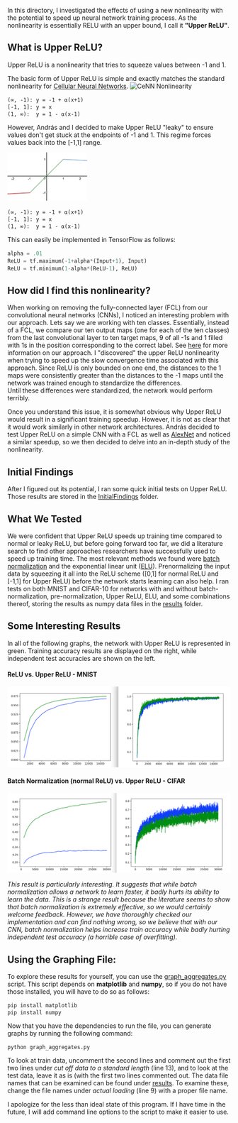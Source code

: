 In this directory, I investigated the effects of using a new nonlinearity with
the potential to speed up neural network training process.  As the nonlinearity
is essentially RELU with an upper bound, I call it **"Upper ReLU"**.

What is Upper ReLU?
-----------------------
Upper ReLU is a nonlinearity that tries to squeeze values between -1 and 1.

The basic form of Upper ReLU is simple and exactly matches the standard nonlinearity
for [Cellular Neural Networks](http://www.scholarpedia.org/article/Cellular_neural_network).
<img src="http://www.scholarpedia.org/w/images/c/c3/CNN_output.png" alt="CeNN Nonlinearity" width="180">
```
(∞, -1): y = -1 + ⍺(x+1)
[-1, 1]: y = x
(1, ∞):	 y = 1 - ⍺(x-1)
```

However, András and I decided to make Upper ReLU "leaky" to ensure values don't get 
stuck at the endpoints of -1 and 1.  This regime forces values back into the [-1,1] 
range.

<img src="./UpperRelu.png" alt="Upper ReLU" width="180">

```
(∞, -1): y = -1 + ⍺(x+1)
[-1, 1]: y = x
(1, ∞):	 y = 1 - ⍺(x-1)
```
This can easily be implemented in TensorFlow as follows:
```python
alpha = .01
ReLU = tf.maximum(-1+alpha*(Input+1), Input)
ReLU = tf.minimum(1-alpha*(ReLU-1), ReLU)
```


How did I find this nonlinearity?
-------------------------------------
When working on removing the fully-connected layer (FCL) from our convolutional 
neural networks (CNNs), I noticed an interesting problem with our approach.  Lets 
say we are working with ten classes.  Essentially, instead of a FCL, we compare our 
ten output maps (one for each of the ten classes) from the last convolutional layer 
to ten target maps, 9 of all -1s and 1 filled with 1s in the position corresponding 
to the correct label. See [here](../cnn_no_fcl) for more information on our 
approach. I "discovered" the upper ReLU nonlinearity when trying to speed up the slow
convergence time associated with this approach. Since ReLU is only bounded on one 
end, the distances to the 1 maps were consistently greater than the distances to the 
-1 maps until the network was trained enough to standardize the differences.  
Until these differences were standardized, the network would perform terribly.  

Once you understand this issue, it is somewhat obvious why Upper ReLU would result
in a significant training speedup.  However, it is not as clear that it would work
similarly in other network architectures.  András decided to test Upper ReLU on a 
simple CNN with a FCL as well as [AlexNet](http://vision.stanford.edu/teaching/cs231b_spring1415/slides/alexnet_tugce_kyunghee.pdf) and noticed a similar speedup, so we 
then decided to delve into an in-depth study of the nonlinearity.

Initial Findings
----------------
After I figured out its potential, I ran some quick initial tests on Upper ReLU.
Those results are stored in the [InitialFindings](./InitialFindings) folder. 

What We Tested
--------------
We were confident that Upper ReLU speeds up training time compared to normal or
leaky ReLU, but before going forward too far, we did a literature search to find
other approaches researchers have successfully used to speed up training time.
The most relevant methods we found were 
[batch normalization](https://arxiv.org/abs/1502.03167) and the exponential linear
unit ([ELU](http://image-net.org/challenges/posters/JKU_EN_RGB_Schwarz_poster.pdf)).
Prenormalizing the input data by squeezing it all into the ReLU scheme ([0,1] for 
normal ReLU and [-1,1] for Upper ReLU) before the network starts learning can also
help. I ran tests on both MNIST and CIFAR-10 for networks with and without 
batch-normalization, pre-normalization, Upper ReLU, ELU, and some combinations 
thereof, storing the results as numpy data files in the [results](./results) folder.

Some Interesting Results
------------------------
In all of the following graphs, the network with Upper ReLU is represented in green.
Training accuracy results are displayed on the right, while independent test
accuracies are shown on the left.

#### ReLU vs. Upper ReLU - MNIST
<img src="./relu_vs_upperrelu.png" alt="ReLU vs. Upper ReLU" width="700">

#### Batch Normalization (normal ReLU) vs. Upper ReLU - CIFAR
<img src="./bnorm_vs_upperrelu_cifar.png" alt="B-Norm vs. Upper ReLU" width="700">

*This result is particularly interesting.  It suggests that while batch 
normalization allows a network to learn faster, it badly hurts its ability to learn
the data.  This is a strange result because the literature seems to show that batch
normalization is extremely effective, so we would certainly welcome feedback.
However, we have thoroughly checked our implementation and can find nothing wrong, so
we believe that with our CNN, batch normalization helps increase train accuracy while
badly hurting independent test accuracy (a horrible case of overfitting).*

Using the Graphing File:
------------------------
To explore these results for yourself, you can use the 
[graph_aggregates.py](./graph_aggregates.py) script.  This script depends on
**matplotlib** and **numpy**, so if you do not have those installed, you will have
to do so as follows:
```
pip install matplotlib
pip install numpy
```
Now that you have the dependencies to run the file, you can generate graphs by
running the following command:
```
python graph_aggregates.py
```

To look at train data, uncomment the second lines and comment out the first two lines
under *cut off data to a standard length* (line 13), and to look at the test data, 
leave it as is (with the first two lines commented out.  The data file names that can
be examined can be found under [results](./results).  To examine these, change the
file names under *actual loading* (line 9) with a proper file name.

I apologize for the less than ideal state of this program.  If I have time in the
future, I will add command line options to the script to make it easier to use.
